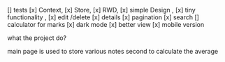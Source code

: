 [] tests
[x] Context,
[x] Store,
[x] RWD,
[x] simple Design ,
[x] tiny functionality ,
[x] edit /delete
[x] details
[x] pagination
[x] search
[] calculator for marks
[x] dark mode
[x] better view
[x] mobile version

what the project do?

main page is used to store various notes second to calculate the average
